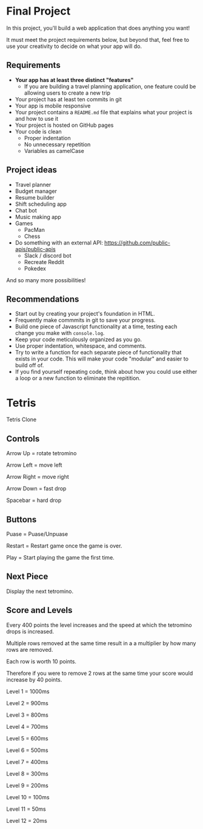 # Final Project

In this project, you'll build a web application that does anything you want! 

It must meet the project requirements below, but beyond that, feel free to use your creativity to decide on what your app will do.

## Requirements

* **Your app has at least three distinct "features"**
  * If you are building a travel planning application, one feature could be allowing users to create a new trip
* Your project has at least ten commits in git
* Your app is mobile responsive
* Your project contains a `README.md` file that explains what your project is and how to use it
* Your project is hosted on GitHub pages
* Your code is clean
  * Proper indentation
  * No unnecessary repetition
  * Variables as camelCase

## Project ideas

* Travel planner
* Budget manager
* Resume builder
* Shift scheduling app
* Chat bot
* Music making app
* Games
  * PacMan
  * Chess
* Do something with an external API: https://github.com/public-apis/public-apis
  * Slack / discord bot
  * Recreate Reddit
  * Pokedex

And so many more possibilities!

## Recommendations

* Start out by creating your project's foundation in HTML.
* Frequently make commmits in git to save your progress.
* Build one piece of Javascript functionality at a time, testing each change you make with `console.log`. 
* Keep your code meticulously organized as you go. 
* Use proper indentation, whitespace, and comments. 
* Try to write a function for each separate piece of functionality that exists in your code. This will make your code "modular" and easier to build off of.
* If you find yourself repeating code, think about how you could use either a loop or a new function to eliminate the repitition.

# Tetris

Tetris Clone

## Controls

Arrow Up = rotate tetromino

Arrow Left = move left

Arrow Right = move right

Arrow Down = fast drop

Spacebar = hard drop

## Buttons

Puase = Puase/Unpuase

Restart = Restart game once the game is over.

Play = Start playing the game the first time.

## Next Piece

Display the next tetromino. 

## Score and Levels

Every 400 points the level increases and the speed at which the tetromino drops is increased.

Multiple rows removed at the same time result in a a multiplier by how many rows are removed.

Each row is worth 10 points.

Therefore if you were to remove 2 rows at the same time your score would increase by 40 points.

Level 1 = 1000ms

Level 2 = 900ms

Level 3 = 800ms

Level 4 = 700ms

Level 5 = 600ms

Level 6 = 500ms

Level 7 = 400ms

Level 8 = 300ms

Level 9 = 200ms

Level 10 = 100ms

Level 11 = 50ms

Level 12 = 20ms
